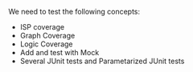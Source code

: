 We need to test the following concepts:
- ISP coverage
- Graph Coverage
- Logic Coverage
- Add and test with Mock
- Several JUnit tests and Parametarized JUnit tests
